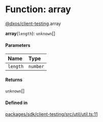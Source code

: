 # Function: array

[@dxos/client-testing](../modules/dxos_client_testing.md).array

**array**(`length`): `unknown`[]

#### Parameters

| Name | Type |
| :------ | :------ |
| `length` | `number` |

#### Returns

`unknown`[]

#### Defined in

[packages/sdk/client-testing/src/util/util.ts:11](https://github.com/dxos/dxos/blob/db8188dae/packages/sdk/client-testing/src/util/util.ts#L11)
